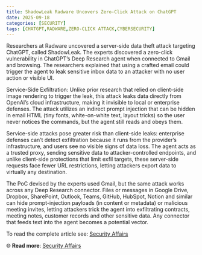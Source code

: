 ```yaml
---
title: ShadowLeak Radware Uncovers Zero-Click Attack on ChatGPT
date: 2025-09-18
categories: [SECURITY]
tags: [CHATGPT,RADWARE,ZERO-CLICK ATTACK,CYBERSECURITY]
---
```


Researchers at Radware uncovered a server-side data theft attack targeting ChatGPT, called ShadowLeak. The experts discovered a zero-click vulnerability in ChatGPT’s Deep Research agent when connected to Gmail and browsing. The researchers explained that using a crafted email could trigger the agent to leak sensitive inbox data to an attacker with no user action or visible UI.

Service-Side Exfiltration: Unlike prior research that relied on client-side image rendering to trigger the leak, this attack leaks data directly from OpenAI’s cloud infrastructure, making it invisible to local or enterprise defenses. The attack utilizes an indirect prompt injection that can be hidden in email HTML (tiny fonts, white-on-white text, layout tricks) so the user never notices the commands, but the agent still reads and obeys them.

Service-side attacks pose greater risk than client-side leaks: enterprise defenses can’t detect exfiltration because it runs from the provider’s infrastructure, and users see no visible signs of data loss. The agent acts as a trusted proxy, sending sensitive data to attacker-controlled endpoints, and unlike client-side protections that limit exfil targets, these server-side requests face fewer URL restrictions, letting attackers export data to virtually any destination.

The PoC devised by the experts used Gmail, but the same attack works across any Deep Research connector. Files or messages in Google Drive, Dropbox, SharePoint, Outlook, Teams, GitHub, HubSpot, Notion and similar can hide prompt-injection payloads (in content or metadata) or malicious meeting invites, letting attackers trick the agent into exfiltrating contracts, meeting notes, customer records and other sensitive data. Any connector that feeds text into the agent becomes a potential vector. 

To read the complete article see: [Security Affairs](https://securityaffairs.com/182334/hacking/shadowleak-radware-uncovers-zero-click-attack-on-chatgpt.html) 

🌐 **Read more**: [Security Affairs](https://securityaffairs.com/182334/hacking/shadowleak-radware-uncovers-zero-click-attack-on-chatgpt.html)